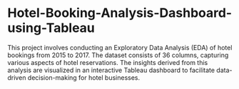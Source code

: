 # Hotel-Booking-Analysis-Dashboard-using-Tableau

This project involves conducting an Exploratory Data Analysis (EDA) of hotel bookings from 2015 to 2017. The dataset consists of 36 columns, capturing various aspects of hotel reservations. The insights derived from this analysis are visualized in an interactive Tableau dashboard to facilitate data-driven decision-making for hotel businesses.
